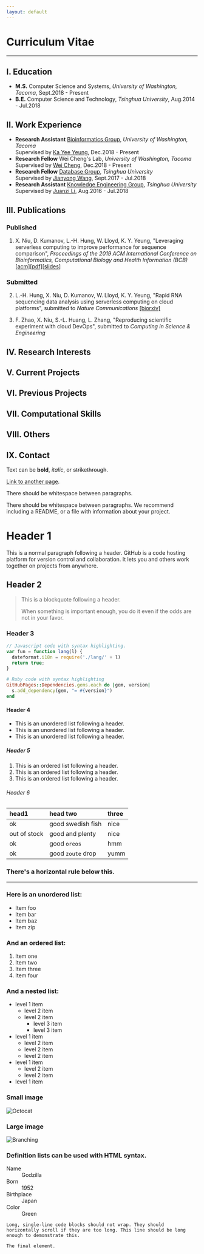 ```yaml
---
layout: default
---
```


# Curriculum Vitae 

---


## I. Education

- **M.S.** Computer Science and Systems, _University of Washington, Tacoma_, Sept.2018 - Present
- **B.E.** Computer Science and Technology, _Tsinghua University_, Aug.2014 - Jul.2018  

## II. Work Experience
 
- **Research Assistant** [Bioinformatics Group](https://github.com/BioDepot), _University of Washington, Tacoma_  
Supervised by [Ka Yee Yeung](http://faculty.washington.edu/kayee/), Dec.2018 - Present
- **Research Fellow** Wei Cheng's Lab, _University of Washington, Tacoma_  
Supervised by [Wei Cheng](http://faculty.washington.edu/uwcheng/), Dec.2018 - Present
- **Research Fellow** [Database Group](http://dbgroup.cs.tsinghua.edu.cn/), _Tsinghua University_  
Supervised by [Jianyong Wang](http://dbgroup.cs.tsinghua.edu.cn/wangjy/), Sept.2017 - Jul.2018
- **Research Assistant** [Knowledge Engineering Group](http://keg.cs.tsinghua.edu.cn/), _Tsinghua University_  
Supervised by [Juanzi Li](http://keg.cs.tsinghua.edu.cn/persons/ljz/), Aug.2016 - Jul.2018


## III. Publications

### Published

1. X. Niu, D. Kumanov, L.-H. Hung, W. Lloyd, K. Y. Yeung, "Leveraging serverless computing to improve performance for sequence comparison", _Proceedings of the 2019 ACM International Conference on Bioinformatics, Computational Biology and Health Information (BCB)_ [\[acm\]](https://dl.acm.org/citation.cfm?id=3343465)[\[pdf\]](https://github.com/Egria/website/raw/master/Serverless_ParBio_ACM_BCB.pdf)[\[slides\]](https://github.com/Egria/website/raw/master/BCB_slides%20_pdf.pdf)

### Submitted

2. L.-H. Hung, X. Niu, D. Kumanov, W. Lloyd, K. Y. Yeung, "Rapid RNA sequencing data analysis using serverless computing on cloud platforms", submitted to _Nature Communications_ [\[biorxiv\]](https://www.biorxiv.org/content/10.1101/576199v1.abstract)

3. F. Zhao, X. Niu, S.-L. Huang, L. Zhang, "Reproducing scientific experiment with cloud DevOps", submitted to _Computing in Science & Engineering_

## IV. Research Interests

## V. Current Projects

## VI. Previous Projects

## VII. Computational Skills

## VIII. Others

## IX. Contact

Text can be **bold**, _italic_, or ~~strikethrough~~.

[Link to another page](./another-page.html).

There should be whitespace between paragraphs.

There should be whitespace between paragraphs. We recommend including a README, or a file with information about your project.

# Header 1

This is a normal paragraph following a header. GitHub is a code hosting platform for version control and collaboration. It lets you and others work together on projects from anywhere.

## Header 2

> This is a blockquote following a header.
>
> When something is important enough, you do it even if the odds are not in your favor.

### Header 3

```js
// Javascript code with syntax highlighting.
var fun = function lang(l) {
  dateformat.i18n = require('./lang/' + l)
  return true;
}
```

```ruby
# Ruby code with syntax highlighting
GitHubPages::Dependencies.gems.each do |gem, version|
  s.add_dependency(gem, "= #{version}")
end
```

#### Header 4

*   This is an unordered list following a header.
*   This is an unordered list following a header.
*   This is an unordered list following a header.

##### Header 5

1.  This is an ordered list following a header.
2.  This is an ordered list following a header.
3.  This is an ordered list following a header.

###### Header 6

| head1        | head two          | three |
|:-------------|:------------------|:------|
| ok           | good swedish fish | nice  |
| out of stock | good and plenty   | nice  |
| ok           | good `oreos`      | hmm   |
| ok           | good `zoute` drop | yumm  |

### There's a horizontal rule below this.

* * *

### Here is an unordered list:

*   Item foo
*   Item bar
*   Item baz
*   Item zip

### And an ordered list:

1.  Item one
1.  Item two
1.  Item three
1.  Item four

### And a nested list:

- level 1 item
  - level 2 item
  - level 2 item
    - level 3 item
    - level 3 item
- level 1 item
  - level 2 item
  - level 2 item
  - level 2 item
- level 1 item
  - level 2 item
  - level 2 item
- level 1 item

### Small image

![Octocat](https://github.githubassets.com/images/icons/emoji/octocat.png)

### Large image

![Branching](https://guides.github.com/activities/hello-world/branching.png)


### Definition lists can be used with HTML syntax.

<dl>
<dt>Name</dt>
<dd>Godzilla</dd>
<dt>Born</dt>
<dd>1952</dd>
<dt>Birthplace</dt>
<dd>Japan</dd>
<dt>Color</dt>
<dd>Green</dd>
</dl>

```
Long, single-line code blocks should not wrap. They should horizontally scroll if they are too long. This line should be long enough to demonstrate this.
```

```
The final element.
```
